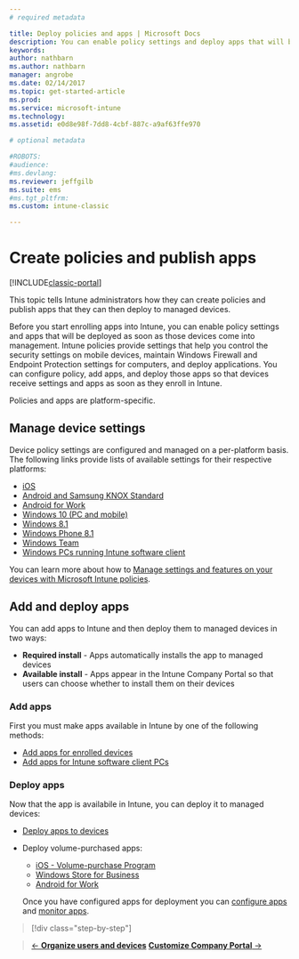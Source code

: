 ```yaml
---
# required metadata

title: Deploy policies and apps | Microsoft Docs
description: You can enable policy settings and deploy apps that will be applied as soon as devices are enrolled into management.
keywords:
author: nathbarnms.author: nathbarn
manager: angrobe
ms.date: 02/14/2017
ms.topic: get-started-article
ms.prod:
ms.service: microsoft-intune
ms.technology:
ms.assetid: e0d8e98f-7dd8-4cbf-887c-a9af63ffe970

# optional metadata

#ROBOTS:
#audience:
#ms.devlang:
ms.reviewer: jeffgilb
ms.suite: ems
#ms.tgt_pltfrm:
ms.custom: intune-classic

---
```


# Create policies and publish apps

[!INCLUDE[classic-portal](../includes/classic-portal.md)]

This topic tells Intune administrators how they can create policies and publish apps that they can then deploy to managed devices.

Before you start enrolling apps into Intune, you can enable policy settings and apps that will be deployed as soon as those devices come into management. Intune policies provide settings that help you control the security settings on mobile devices, maintain Windows Firewall and Endpoint Protection settings for computers, and deploy applications. You can configure policy, add apps, and deploy those apps so that devices receive settings and apps as soon as they enroll in Intune.

Policies and apps are platform-specific.

## Manage device settings

 Device policy settings are configured and managed on a per-platform basis. The following links provide lists of available settings for their respective platforms:

- [iOS](https://docs.microsoft.com/intune/deploy-use/ios-policy-settings-in-microsoft-intune)
- [Android and Samsung KNOX Standard](https://docs.microsoft.com/intune/deploy-use/android-policy-settings-in-microsoft-intune)
- [Android for Work](https://docs.microsoft.com/intune/deploy-use/android-for-work-policy-settings-in-microsoft-intune)
- [Windows 10 (PC and mobile)](https://docs.microsoft.com/intune/deploy-use/windows-10-policy-settings-in-microsoft-intune)
- [Windows 8.1](https://docs.microsoft.com/intune/deploy-use/windows-configuration-policy-settings-in-microsoft-intune)
- [Windows Phone 8.1](https://docs.microsoft.com/intune/deploy-use/windows-phone-8-1-policy-settings-in-microsoft-intune)
- [Windows Team](https://docs.microsoft.com/intune/deploy-use/windows-team-configuration-policy-settings-in-microsoft-intune)
- [Windows PCs running Intune software client](https://docs.microsoft.com/intune/deploy-use/policies-to-protect-windows-pcs-in-microsoft-intune)

You can learn more about how to [Manage settings and features on your devices with Microsoft Intune policies](https://docs.microsoft.com/intune/deploy-use/manage-settings-and-features-on-your-devices-with-microsoft-intune-policies).

## Add and deploy apps

You can add apps to Intune and then deploy them to managed devices in two ways:
- **Required install** - Apps automatically installs the app to managed devices
- **Available install** - Apps appear in the Intune Company Portal so that users can choose whether to install them on their devices

### Add apps

First you must make apps available in Intune by one of the following methods:
- [Add apps for enrolled devices](https://docs.microsoft.com/intune/deploy-use/add-apps-for-mobile-devices-in-microsoft-intune)
- [Add apps for Intune software client PCs](https://docs.microsoft.com/intune/deploy-use/add-apps-for-windows-pcs-in-microsoft-intune)

### Deploy apps

Now that the app is availabile in Intune, you can deploy it to managed devices:
- [Deploy apps to devices](https://docs.microsoft.com/intune/deploy-use/deploy-use/deploy-apps-in-microsoft-intune)
- Deploy volume-purchased apps:
	- [iOS - Volume-purchase Program](https://docs.microsoft.com/intune/deploy-use/manage-ios-apps-you-purchased-through-a-volume-purchase-program-with-microsoft-intune)
	- [Windows Store for Business](https://docs.microsoft.com/intune/deploy-use/manage-apps-you-purchased-from-the-windows-store-for-business-with-microsoft-intune)
	- [Android for Work](https://docs.microsoft.com/Intune/deploy-use/android-for-work-apps)

	Once you have configured apps for deployment you can [configure apps](https://docs.microsoft.com/intune/deploy-use/update-apps-using-microsoft-intune) and [monitor apps](https://docs.microsoft.com/intune/deploy-use/monitor-apps-in-microsoft-intune).

>[!div class="step-by-step"]

>[&larr; **Organize users and devices**](.\start-with-a-paid-subscription-to-microsoft-intune-step-5.md)       [**Customize Company Portal** &rarr;](.\start-with-a-paid-subscription-to-microsoft-intune-step-7.md)  
